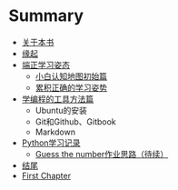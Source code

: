 # Summary

* [关于本书](README.md)
* [缘起](source/begin.md)
* [端正学习姿态](source/part1/)
   * [小白认知地图初始篇](source/part1/1overviewlearning.md)
   * [累积正确的学习姿势](source/part1/2goodgestureforlearning.md)
* [学编程的工具方法篇](/source/part2/)
   * Ubuntu的安装
   * Git和Github、Gitbook
   * Markdown   
* [Python学习记录](source/part3/introduction)
   * [Guess the number作业思路（待续）](source/part3/1.md)
* [结尾](/source/end.md)
* [First Chapter](chapter1.md)

